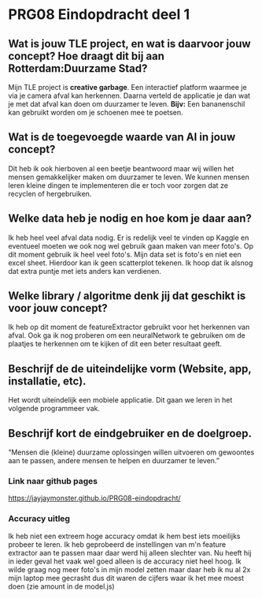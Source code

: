 # PRG08 Eindopdracht deel 1

## Wat is jouw TLE project, en wat is daarvoor jouw concept? Hoe draagt dit bij aan Rotterdam:Duurzame Stad?

Mijn TLE project is **creative garbage**. Een interactief platform waarmee je via je camera afval kan herkennen. Daarna verteld de applicatie je dan wat je met dat afval kan doen om duurzamer te leven. **Bijv:** Een bananenschil kan gebruikt worden om je schoenen mee te poetsen.

## Wat is de toegevoegde waarde van AI in jouw concept?

Dit heb ik ook hierboven al een beetje beantwoord maar wij willen het mensen gemakkelijker maken om duurzamer te leven. We kunnen mensen leren kleine dingen te implementeren die er toch voor zorgen dat ze recyclen of hergebruiken.

## Welke data heb je nodig en hoe kom je daar aan?

Ik heb heel veel afval data nodig. Er is redelijk veel te vinden op Kaggle en eventueel moeten we ook nog wel gebruik gaan maken van meer foto's. Op dit moment gebruik ik heel veel foto's. Mijn data set is foto's en niet een excel sheet. Hierdoor kan ik geen scatterplot tekenen. Ik hoop dat ik alsnog dat extra puntje met iets anders kan verdienen.

## Welke library / algoritme denk jij dat geschikt is voor jouw concept?

Ik heb op dit moment de featureExtractor gebruikt voor het herkennen van afval. Ook ga ik nog proberen om een neuralNetwork te gebruiken om de plaatjes te herkennen om te kijken of dit een beter resultaat geeft.

## Beschrijf de de uiteindelijke vorm (Website, app, installatie, etc).

Het wordt uiteindelijk een mobiele applicatie. Dit gaan we leren in het volgende programmeer vak.

## Beschrijf kort de eindgebruiker en de doelgroep.

“Mensen die (kleine) duurzame oplossingen willen uitvoeren om gewoontes aan te passen, andere mensen te helpen en duurzamer te leven.”

### Link naar github pages

https://jayjaymonster.github.io/PRG08-eindopdracht/

### Accuracy uitleg

Ik heb niet een extreem hoge accuracy omdat ik hem best iets moeilijks probeer te leren. Ik heb geprobeerd de instellingen van m'n feature extractor aan te passen maar daar werd hij alleen slechter van. Nu heeft hij in ieder geval het vaak wel goed alleen is de accuracy niet heel hoog. Ik wilde graag nog meer foto's in mijn model zetten maar daar heb ik nu al 2x mijn laptop mee gecrasht dus dit waren de cijfers waar ik het mee moest doen (zie amount in de model.js)
